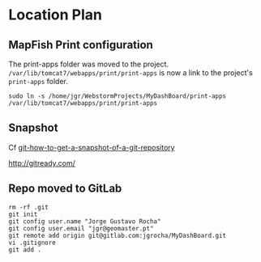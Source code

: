 # Location Plan

## MapFish Print configuration

The print-apps folder was moved to the project.
`/var/lib/tomcat7/webapps/print/print-apps` is now a link to the project's `print-apps` folder.

```
sudo ln -s /home/jgr/WebstormProjects/MyDashBoard/print-apps /var/lib/tomcat7/webapps/print/print-apps
```

## Snapshot

Cf [git-how-to-get-a-snapshot-of-a-git-repository](git-how-to-get-a-snapshot-of-a-git-repository)

http://gitready.com/

## Repo moved to GitLab

```
rm -rf .git
git init
git config user.name "Jorge Gustavo Rocha"
git config user.email "jgr@geomaster.pt"
git remote add origin git@gitlab.com:jgrocha/MyDashBoard.git
vi .gitignore
git add .

```
